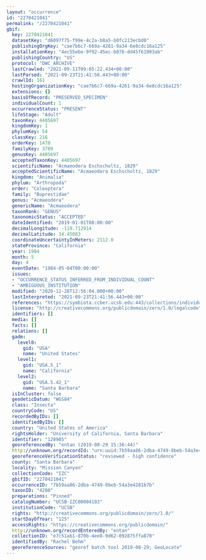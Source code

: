 ```yaml
---
layout: "occurrence"
id: "2270421041"
permalink: "/2270421041"
gbif:
  key: 2270421041
  datasetKey: "d6097f75-f99e-4c2a-b8a5-b0fc213ecbd0"
  publishingOrgKey: "cae7b6c7-669a-4261-9a34-6e8cdc16a125"
  installationKey: "4ec55ebe-9f92-45ec-b076-dd45f61003ab"
  publishingCountry: "US"
  protocol: "DWC_ARCHIVE"
  lastCrawled: "2021-09-11T09:05:22.434+00:00"
  lastParsed: "2021-09-23T21:41:56.443+00:00"
  crawlId: 161
  hostingOrganizationKey: "cae7b6c7-669a-4261-9a34-6e8cdc16a125"
  extensions: {}
  basisOfRecord: "PRESERVED_SPECIMEN"
  individualCount: 1
  occurrenceStatus: "PRESENT"
  lifeStage: "Adult"
  taxonKey: 4405697
  kingdomKey: 1
  phylumKey: 54
  classKey: 216
  orderKey: 1470
  familyKey: 3789
  genusKey: 4405697
  acceptedTaxonKey: 4405697
  scientificName: "Acmaeodera Eschscholtz, 1829"
  acceptedScientificName: "Acmaeodera Eschscholtz, 1829"
  kingdom: "Animalia"
  phylum: "Arthropoda"
  order: "Coleoptera"
  family: "Buprestidae"
  genus: "Acmaeodera"
  genericName: "Acmaeodera"
  taxonRank: "GENUS"
  taxonomicStatus: "ACCEPTED"
  dateIdentified: "2019-01-01T00:00:00"
  decimalLongitude: -119.712914
  decimalLatitude: 34.45083
  coordinateUncertaintyInMeters: 2112.0
  stateProvince: "California"
  year: 1984
  month: 5
  day: 4
  eventDate: "1984-05-04T00:00:00"
  issues:
  - "OCCURRENCE_STATUS_INFERRED_FROM_INDIVIDUAL_COUNT"
  - "AMBIGUOUS_INSTITUTION"
  modified: "2020-12-28T12:56:04.000+00:00"
  lastInterpreted: "2021-09-23T21:41:56.443+00:00"
  references: "https://symbiota.ccber.ucsb.edu:443/collections/individual/index.php?occid=128985"
  license: "http://creativecommons.org/publicdomain/zero/1.0/legalcode"
  identifiers: []
  media: []
  facts: []
  relations: []
  gadm:
    level0:
      gid: "USA"
      name: "United States"
    level1:
      gid: "USA.5_1"
      name: "California"
    level2:
      gid: "USA.5.42_1"
      name: "Santa Barbara"
  isInCluster: false
  geodeticDatum: "WGS84"
  class: "Insecta"
  countryCode: "US"
  recordedByIDs: []
  identifiedByIDs: []
  country: "United States of America"
  rightsHolder: "University of California, Santa Barbara"
  identifier: "128985"
  georeferencedBy: "entan (2019-08-29 15:36:44)"
  http://unknown.org/recordId: "urn:uuid:7b59aa86-2dba-4749-8beb-54a3e4281b7b"
  georeferenceVerificationStatus: "reviewed - high confidence"
  county: "Santa Barbara"
  locality: "Mission Canyon"
  collectionCode: "IZC"
  gbifID: "2270421041"
  occurrenceID: "7b59aa86-2dba-4749-8beb-54a3e4281b7b"
  taxonID: "4280"
  preparations: "Pinned"
  catalogNumber: "UCSB-IZC00004183"
  institutionCode: "UCSB"
  rights: "http://creativecommons.org/publicdomain/zero/1.0/"
  startDayOfYear: "125"
  accessRights: "https://creativecommons.org/publicdomain/"
  http://unknown.org/recordEnteredBy: "entan"
  collectionID: "e7c51ab1-870b-4ee8-9d62-092875ffa870"
  identifiedBy: "Rachel Behm"
  georeferenceSources: "georef batch tool 2019-08-29; GeoLocate"
---
```

